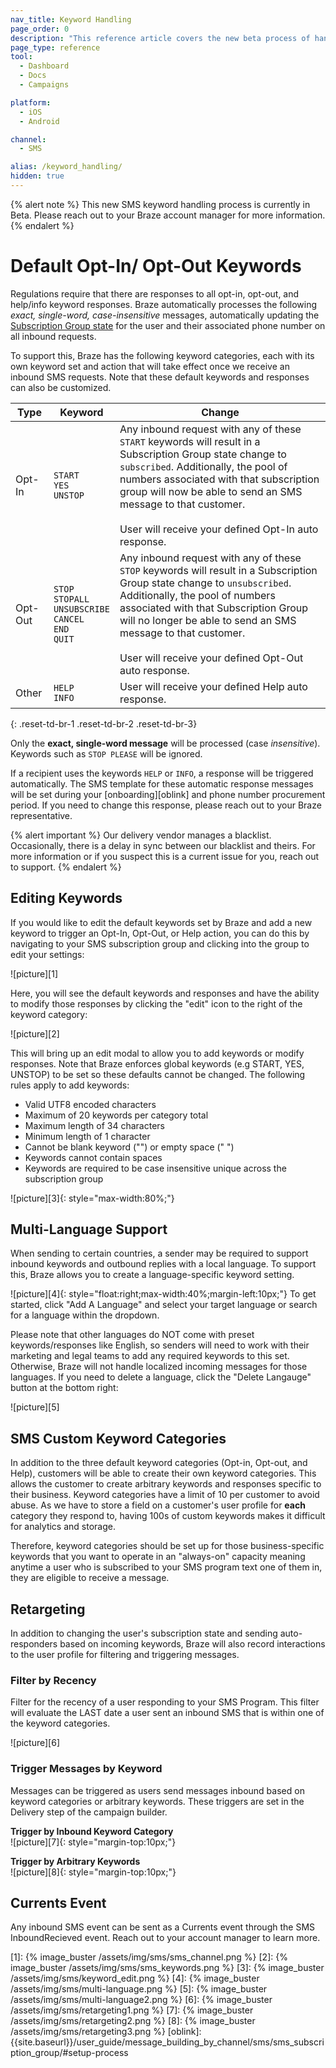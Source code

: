 ```yaml
---
nav_title: Keyword Handling
page_order: 0
description: "This reference article covers the new beta process of handling custom keyword."
page_type: reference
tool:
  - Dashboard
  - Docs
  - Campaigns

platform:
  - iOS
  - Android

channel:
  - SMS

alias: /keyword_handling/
hidden: true
---
```


{% alert note %}
This new SMS keyword handling process is currently in Beta. Please reach out to your Braze account manager for more information.
{% endalert %}

# Default Opt-In/ Opt-Out Keywords

Regulations require that there are responses to all opt-in, opt-out, and help/info keyword responses. Braze automatically processes the following _exact, single-word, case-insensitive_ messages, automatically updating the [Subscription Group state]({{site.baseurl}}/user_guide/message_building_by_channel/sms/sms_subscription_group/) for the user and their associated phone number on all inbound requests.

To support this, Braze has the following keyword categories, each with its own keyword set and action that will take effect once we receive an inbound SMS requests. Note that these default keywords and responses can also be customized.

| Type | Keyword | Change |
|-|-------|---|
|Opt-In| `START`<br> `YES`<br> `UNSTOP` | Any inbound request with any of these `START` keywords will result in a Subscription Group state change to `subscribed`. Additionally, the pool of numbers associated with that subscription group will now be able to send an SMS message to that customer. <br><br>User will receive your defined Opt-In auto response.  |
|Opt-Out| `STOP`<br> `STOPALL`<br> `UNSUBSCRIBE`<br> `CANCEL`<br> `END`<br> `QUIT` | Any inbound request with any of these `STOP` keywords will result in a Subscription Group state change to `unsubscribed`. Additionally, the pool of numbers associated with that Subscription Group will no longer be able to send an SMS message to that customer.<br><br>User will receive your defined Opt-Out auto response. |
| Other | `HELP`<br> `INFO` | User will receive your defined Help auto response. |
{: .reset-td-br-1 .reset-td-br-2 .reset-td-br-3}

Only the __exact, single-word message__ will be processed (case _insensitive_). Keywords such as `STOP PLEASE` will be ignored.

If a recipient uses the keywords `HELP` or `INFO`, a response will be triggered automatically. The SMS template for these automatic response messages will be set during your [onboarding][oblink] and phone number procurement period. If you need to change this response, please reach out to your Braze representative.

{% alert important %}
Our delivery vendor manages a blacklist. Occasionally, there is a delay in sync between our blacklist and theirs. For more information or if you suspect this is a current issue for you, reach out to support.
{% endalert %}

## Editing Keywords

If you would like to edit the default keywords set by Braze and add a new keyword to trigger an Opt-In, Opt-Out, or Help action, you can do this by navigating to your SMS subscription group and clicking into the group to edit your settings: 

![picture][1]

Here, you will see the default keywords and responses and have the ability to modify those responses by clicking the "edit" icon to the right of the keyword category:

![picture][2]

This will bring up an edit modal to allow you to add keywords or modify responses. Note that Braze enforces global keywords (e.g START, YES, UNSTOP) to be set so these defaults cannot be changed. The following rules apply to add keywords:
- Valid UTF8 encoded characters
- Maximum of 20 keywords per category total 
- Maximum length of 34 characters
- Minimum length of 1 character 
- Cannot be blank keyword ("") or empty space (" ")
- Keywords cannot contain spaces
- Keywords are required to be case insensitive unique across the subscription group

![picture][3]{: style="max-width:80%;"}

## Multi-Language Support

When sending to certain countries, a sender may be required to support inbound keywords and outbound replies with a local language. To support this, Braze allows you to create a language-specific keyword setting. 

![picture][4]{: style="float:right;max-width:40%;margin-left:10px;"}
To get started, click "Add A Language" and select your target language or search for a language within the dropdown.

Please note that other languages do NOT come with preset keywords/responses like English, so senders will need to work with their marketing and legal teams to add any required keywords to this set. Otherwise, Braze will not handle localized incoming messages for those languages. If you need to delete a language, click the "Delete Langauge" button at the bottom right:

![picture][5]

## SMS Custom Keyword Categories

In addition to the three default keyword categories (Opt-in, Opt-out, and Help), customers will be able to create their own keyword categories. This allows the customer to create arbitrary keywords and responses specific to their business. Keyword categories have a limit of 10 per customer to avoid abuse. As we have to store a field on a customer's user profile for __each__ category they respond to, having 100s of custom keywords makes it difficult for analytics and storage. 

Therefore, keyword categories should be set up for those business-specific keywords that you want to operate in an "always-on" capacity meaning anytime a user who is subscribed to your SMS program text one of them in, they are eligible to receive a message.

## Retargeting

In addition to changing the user's subscription state and sending auto-responders based on incoming keywords, Braze will also record interactions to the user profile for filtering and triggering messages.

### Filter by Recency

Filter for the recency of a user responding to your SMS Program. This filter will evaluate the LAST date a user sent an inbound SMS that is within one of the keyword categories. 

![picture][6]

### Trigger Messages by Keyword

Messages can be triggered as users send messages inbound based on keyword categories or arbitrary keywords. These triggers are set in the Delivery step of the campaign builder.

__Trigger by Inbound Keyword Category__<br>
![picture][7]{: style="margin-top:10px;"}

__Trigger by Arbitrary Keywords__<br>
![picture][8]{: style="margin-top:10px;"}

## Currents Event
Any inbound SMS event can be sent as a Currents event through the SMS InboundRecieved event. Reach out to your account manager to learn more. 

[1]: {% image_buster /assets/img/sms/sms_channel.png %}
[2]: {% image_buster /assets/img/sms/sms_keywords.png %}
[3]: {% image_buster /assets/img/sms/keyword_edit.png %}
[4]: {% image_buster /assets/img/sms/multi-language.png %}
[5]: {% image_buster /assets/img/sms/multi-language2.png %}
[6]: {% image_buster /assets/img/sms/retargeting1.png %}
[7]: {% image_buster /assets/img/sms/retargeting2.png %}
[8]: {% image_buster /assets/img/sms/retargeting3.png %}
[oblink]: {{site.baseurl}}/user_guide/message_building_by_channel/sms/sms_subscription_group/#setup-process
